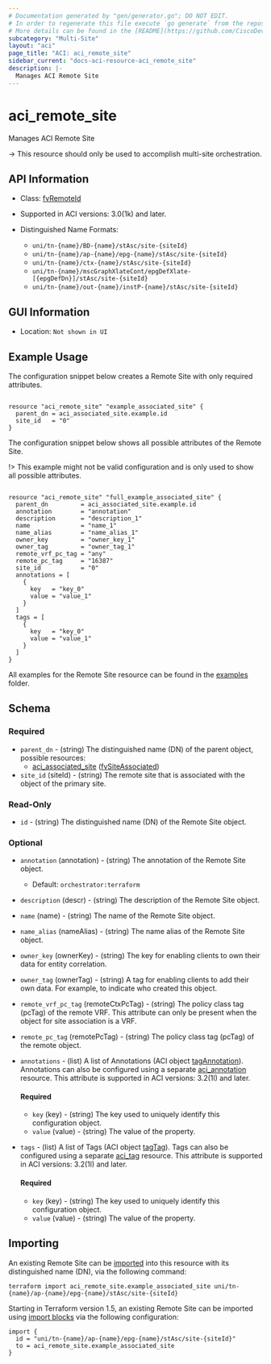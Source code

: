 ```yaml
---
# Documentation generated by "gen/generator.go"; DO NOT EDIT.
# In order to regenerate this file execute `go generate` from the repository root.
# More details can be found in the [README](https://github.com/CiscoDevNet/terraform-provider-aci/blob/master/README.md).
subcategory: "Multi-Site"
layout: "aci"
page_title: "ACI: aci_remote_site"
sidebar_current: "docs-aci-resource-aci_remote_site"
description: |-
  Manages ACI Remote Site
---
```


# aci_remote_site #

Manages ACI Remote Site

  -> This resource should only be used to accomplish multi-site orchestration.


## API Information ##

* Class: [fvRemoteId](https://pubhub.devnetcloud.com/media/model-doc-latest/docs/app/index.html#/objects/fvRemoteId/overview)

* Supported in ACI versions: 3.0(1k) and later.

* Distinguished Name Formats:
  - `uni/tn-{name}/BD-{name}/stAsc/site-{siteId}`
  - `uni/tn-{name}/ap-{name}/epg-{name}/stAsc/site-{siteId}`
  - `uni/tn-{name}/ctx-{name}/stAsc/site-{siteId}`
  - `uni/tn-{name}/mscGraphXlateCont/epgDefXlate-[{epgDefDn}]/stAsc/site-{siteId}`
  - `uni/tn-{name}/out-{name}/instP-{name}/stAsc/site-{siteId}`

## GUI Information ##

* Location: `Not shown in UI`

## Example Usage ##

The configuration snippet below creates a Remote Site with only required attributes.

```hcl

resource "aci_remote_site" "example_associated_site" {
  parent_dn = aci_associated_site.example.id
  site_id   = "0"
}

```
The configuration snippet below shows all possible attributes of the Remote Site.

!> This example might not be valid configuration and is only used to show all possible attributes.

```hcl

resource "aci_remote_site" "full_example_associated_site" {
  parent_dn         = aci_associated_site.example.id
  annotation        = "annotation"
  description       = "description_1"
  name              = "name_1"
  name_alias        = "name_alias_1"
  owner_key         = "owner_key_1"
  owner_tag         = "owner_tag_1"
  remote_vrf_pc_tag = "any"
  remote_pc_tag     = "16387"
  site_id           = "0"
  annotations = [
    {
      key   = "key_0"
      value = "value_1"
    }
  ]
  tags = [
    {
      key   = "key_0"
      value = "value_1"
    }
  ]
}

```

All examples for the Remote Site resource can be found in the [examples](https://github.com/CiscoDevNet/terraform-provider-aci/tree/master/examples/resources/aci_remote_site) folder.

## Schema ##

### Required ###

* `parent_dn` - (string) The distinguished name (DN) of the parent object, possible resources:
  - [aci_associated_site](https://registry.terraform.io/providers/CiscoDevNet/aci/latest/docs/resources/associated_site) ([fvSiteAssociated](https://pubhub.devnetcloud.com/media/model-doc-latest/docs/app/index.html#/objects/fvSiteAssociated/overview))
* `site_id` (siteId) - (string) The remote site that is associated with the object of the primary site.

### Read-Only ###

* `id` - (string) The distinguished name (DN) of the Remote Site object.

### Optional ###

* `annotation` (annotation) - (string) The annotation of the Remote Site object.
  - Default: `orchestrator:terraform`
* `description` (descr) - (string) The description of the Remote Site object.
* `name` (name) - (string) The name of the Remote Site object.
* `name_alias` (nameAlias) - (string) The name alias of the Remote Site object.
* `owner_key` (ownerKey) - (string) The key for enabling clients to own their data for entity correlation.
* `owner_tag` (ownerTag) - (string) A tag for enabling clients to add their own data. For example, to indicate who created this object.
* `remote_vrf_pc_tag` (remoteCtxPcTag) - (string) The policy class tag (pcTag) of the remote VRF. This attribute can only be present when the object for site association is a VRF.
* `remote_pc_tag` (remotePcTag) - (string) The policy class tag (pcTag) of the remote object.
* `annotations` - (list) A list of Annotations (ACI object [tagAnnotation](https://pubhub.devnetcloud.com/media/model-doc-latest/docs/app/index.html#/objects/tagAnnotation/overview)). Annotations can also be configured using a separate [aci_annotation](https://registry.terraform.io/providers/CiscoDevNet/aci/latest/docs/resources/annotation) resource. This attribute is supported in ACI versions: 3.2(1l) and later.
  #### Required ####
  
    * `key` (key) - (string) The key used to uniquely identify this configuration object.
    * `value` (value) - (string) The value of the property.
* `tags` - (list) A list of Tags (ACI object [tagTag](https://pubhub.devnetcloud.com/media/model-doc-latest/docs/app/index.html#/objects/tagTag/overview)). Tags can also be configured using a separate [aci_tag](https://registry.terraform.io/providers/CiscoDevNet/aci/latest/docs/resources/tag) resource. This attribute is supported in ACI versions: 3.2(1l) and later.
  #### Required ####
  
    * `key` (key) - (string) The key used to uniquely identify this configuration object.
    * `value` (value) - (string) The value of the property.

## Importing

An existing Remote Site can be [imported](https://www.terraform.io/docs/import/index.html) into this resource with its distinguished name (DN), via the following command:

```
terraform import aci_remote_site.example_associated_site uni/tn-{name}/ap-{name}/epg-{name}/stAsc/site-{siteId}
```

Starting in Terraform version 1.5, an existing Remote Site can be imported
using [import blocks](https://developer.hashicorp.com/terraform/language/import) via the following configuration:

```
import {
  id = "uni/tn-{name}/ap-{name}/epg-{name}/stAsc/site-{siteId}"
  to = aci_remote_site.example_associated_site
}
```

